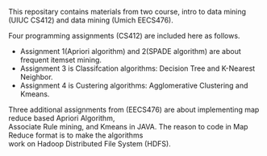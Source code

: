 This repositary contains materials from two course, intro to data mining (UIUC CS412) and data mining (Umich EECS476).

Four programming assignments (CS412) are included here as follows.
- Assignment 1(Apriori algorithm) and 2(SPADE algorithm) are about frequent itemset mining. 
- Assignment 3 is Classifcation algorithms: Decision Tree and K-Nearest Neighbor.
- Assignment 4 is Custering algorithms: Agglomerative Clustering and Kmeans.

Three additional assignments from (EECS476) are about implementing map reduce based Apriori Algorithm, \
Associate Rule mining, and Kmeans in JAVA. The reason to code in Map Reduce format is to make the algorithms \
work on Hadoop Distributed File System (HDFS).
